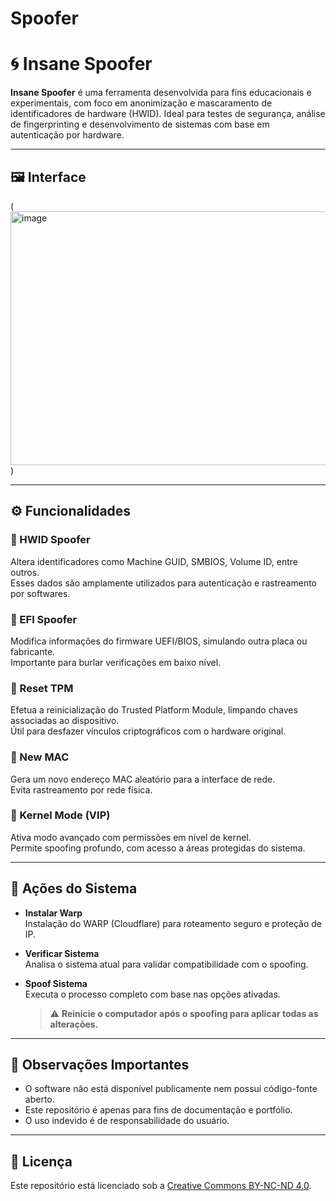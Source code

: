 # Spoofer

# 🌀 Insane Spoofer

**Insane Spoofer** é uma ferramenta desenvolvida para fins educacionais e experimentais, com foco em anonimização e mascaramento de identificadores de hardware (HWID). Ideal para testes de segurança, análise de fingerprinting e desenvolvimento de sistemas com base em autenticação por hardware.

---

## 🖼️ Interface

(<img width="564" height="406" alt="image" src="https://github.com/user-attachments/assets/926d4bb9-4d42-439a-a225-bc660a120417" />)

---

## ⚙️ Funcionalidades

### 🔹 HWID Spoofer  
Altera identificadores como Machine GUID, SMBIOS, Volume ID, entre outros.  
Esses dados são amplamente utilizados para autenticação e rastreamento por softwares.

### 🔹 EFI Spoofer  
Modifica informações do firmware UEFI/BIOS, simulando outra placa ou fabricante.  
Importante para burlar verificações em baixo nível.

### 🔹 Reset TPM  
Efetua a reinicialização do Trusted Platform Module, limpando chaves associadas ao dispositivo.  
Útil para desfazer vínculos criptográficos com o hardware original.

### 🔹 New MAC  
Gera um novo endereço MAC aleatório para a interface de rede.  
Evita rastreamento por rede física.

### 🔹 Kernel Mode (VIP)  
Ativa modo avançado com permissões em nível de kernel.  
Permite spoofing profundo, com acesso a áreas protegidas do sistema.

---

## 🔘 Ações do Sistema

- **Instalar Warp**  
  Instalação do WARP (Cloudflare) para roteamento seguro e proteção de IP.

- **Verificar Sistema**  
  Analisa o sistema atual para validar compatibilidade com o spoofing.

- **Spoof Sistema**  
  Executa o processo completo com base nas opções ativadas.  
  > ⚠️ **Reinicie o computador após o spoofing para aplicar todas as alterações.**

---

## 🧠 Observações Importantes

- O software não está disponível publicamente nem possui código-fonte aberto.
- Este repositório é apenas para fins de documentação e portfólio.
- O uso indevido é de responsabilidade do usuário.

---

## 📝 Licença

Este repositório está licenciado sob a [Creative Commons BY-NC-ND 4.0](https://creativecommons.org/licenses/by-nc-nd/4.0/).

